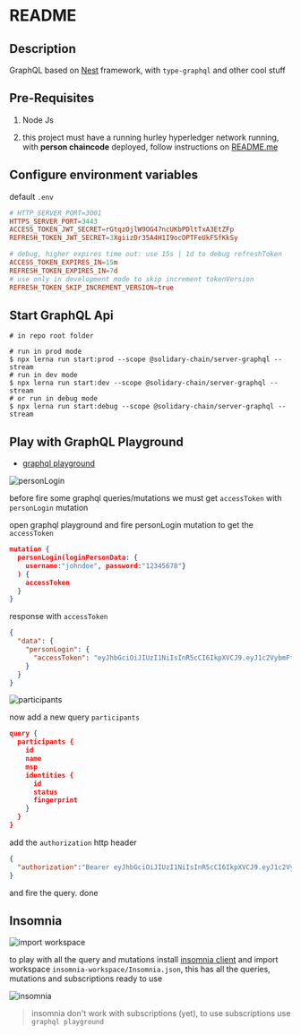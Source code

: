 # README

## Description

GraphQL based on [Nest](https://github.com/nestjs/nest) framework, with `type-graphql` and other cool stuff

## Pre-Requisites

1. Node Js

2. this project must have a running hurley hyperledger network running, with **person chaincode** deployed, follow instructions on [README.me](../../README.md)

## Configure environment variables

default `.env`

```conf
# HTTP_SERVER_PORT=3001
HTTPS_SERVER_PORT=3443
ACCESS_TOKEN_JWT_SECRET=rGtqzOjlW9OG47ncUKbPDltTxA3EtZFp
REFRESH_TOKEN_JWT_SECRET=3XgiizDr35A4H1I9ocOPTFeUkFSfKkSy

# debug, higher expires time out: use 15s | 1d to debug refreshToken
ACCESS_TOKEN_EXPIRES_IN=15m
REFRESH_TOKEN_EXPIRES_IN=7d
# use only in development mode to skip increment tokenVersion
REFRESH_TOKEN_SKIP_INCREMENT_VERSION=true
```

## Start GraphQL Api

```shell
# in repo root folder

# run in prod mode
$ npx lerna run start:prod --scope @solidary-chain/server-graphql --stream
# run in dev mode
$ npx lerna run start:dev --scope @solidary-chain/server-graphql --stream
# or run in debug mode
$ npx lerna run start:debug --scope @solidary-chain/server-graphql --stream
```

## Play with GraphQL Playground

- [graphql playground](https://192.168.1.133:3443/graphql)

![personLogin](./assets/images/010.png)

before fire some graphql queries/mutations we must get `accessToken` with `personLogin` mutation

open graphql playground and fire personLogin mutation to get the `accessToken`

```json
mutation {
  personLogin(loginPersonData: {
    username:"johndoe", password:"12345678"}
  ) {
    accessToken
  }
}
```

response with `accessToken`

```json
{
  "data": {
    "personLogin": {
      "accessToken": "eyJhbGciOiJIUzI1NiIsInR5cCI6IkpXVCJ9.eyJ1c2VybmFtZSI6ImpvaG5kb2UiLCJpYXQiOjE1Nzc0MDgxMjQsImV4cCI6MTU3NzQwOTAyNH0.u5PqPpgiKkq3Z5Dqsvg798whRromExhLTUOQ8QkYN_o"
    }
  }
}
```

![participants](./assets/images/020.png)

now add a new query `participants`

```json
query {
  participants {
    id
    name
    msp
    identities {
      id
      status
      fingerprint
    }
  }
}
```

add the `authorization` http header

```json
{
  "authorization":"Bearer eyJhbGciOiJIUzI1NiIsInR5cCI6IkpXVCJ9.eyJ1c2VybmFtZSI6ImpvaG5kb2UiLCJpYXQiOjE1Nzc0MDgxMjQsImV4cCI6MTU3NzQwOTAyNH0.u5PqPpgiKkq3Z5Dqsvg798whRromExhLTUOQ8QkYN_o"
}
```

and fire the query. done

## Insomnia

![import workspace](assets/images/100.png)

to play with all the query and mutations install [insomnia client](https://insomnia.rest/) and import workspace `insomnia-workspace/Insomnia.json`, this has all the queries, mutations and subscriptions ready to use


![insomnia](assets/images/110.png)

> insomnia don't work with subscriptions (yet), to use subscriptions use `graphql playground`
